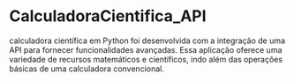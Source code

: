 # CalculadoraCientifica_API
 calculadora científica em Python foi desenvolvida com a integração de uma API para fornecer funcionalidades avançadas. Essa aplicação oferece uma variedade de recursos matemáticos e científicos, indo além das operações básicas de uma calculadora convencional.
